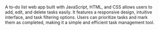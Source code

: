 A to-do list web app built with JavaScript, HTML, and CSS allows users to add, edit, and delete tasks easily. It features a responsive design, intuitive interface, and task filtering options. Users can prioritize tasks and mark them as completed, making it a simple and efficient task management tool.
